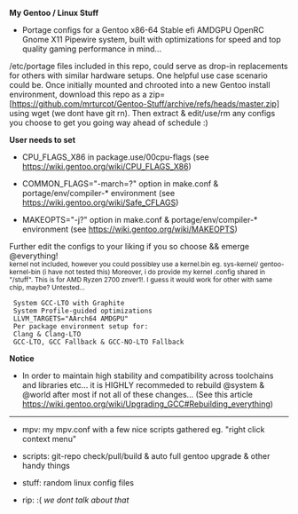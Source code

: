 **My Gentoo / Linux Stuff**

  - Portage configs for a Gentoo x86-64 Stable efi AMDGPU OpenRC Gnome X11 Pipewire system, built with optimizations for speed and top quality gaming performance in mind... 
 
 /etc/portage files included in this repo, could serve as drop-in replacements for others with similar hardware setups. One helpful use case scenario could be. Once initially mounted and chrooted into a new Gentoo install environment, download this repo as a zip=[https://github.com/mrturcot/Gentoo-Stuff/archive/refs/heads/master.zip] using wget (we dont have git rn). Then extract & edit/use/rm any configs you choose to get you going way ahead of schedule :)

**User needs to set**  
 
  - CPU_FLAGS_X86 in package.use/00cpu-flags (see https://wiki.gentoo.org/wiki/CPU_FLAGS_X86)  

  - COMMON_FLAGS="-march=?" option in make.conf & portage/env/compiler-* environment (see https://wiki.gentoo.org/wiki/Safe_CFLAGS)  

  - MAKEOPTS="-j?" option in make.conf & portage/env/compiler-* environment (see https://wiki.gentoo.org/wiki/MAKEOPTS)   


Further edit the configs to your liking if you so choose && emerge @everything!  
<sub>kernel not included, however you could possibley use a kernel.bin eg. sys-kernel/
gentoo-kernel-bin (i have not tested this) Moreover, i do provide my kernel .config shared in "/stuff". This is for AMD Ryzen 2700 znver1!. I guess it would work for other with same chip, maybe? Untested... </sub>  

```
 System GCC-LTO with Graphite  
 System Profile-guided optimizations  
 LLVM_TARGETS="AArch64 AMDGPU"  
 Per package environment setup for:  
 Clang & Clang-LTO  
 GCC-LTO, GCC Fallback & GCC-NO-LTO Fallback  
```

**Notice**
   - In order to maintain high stability and compatibility across toolchains and libraries etc... it is HIGHLY recommeded to rebuild @system & @world after most if not all of these changes...  (See this article https://wiki.gentoo.org/wiki/Upgrading_GCC#Rebuilding_everything)

------------------------------
 
 - mpv: my mpv.conf with a few nice scripts gathered eg. "right click context menu"  

 - scripts: git-repo check/pull/build & auto full gentoo upgrade & other handy things  

 - stuff: random linux config files  

 - rip: :( *we dont talk about that*  
